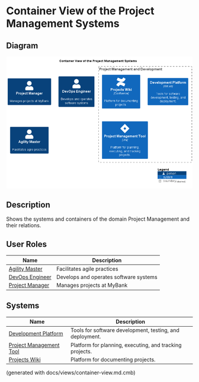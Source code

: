 # Container View of the Project Management Systems

## Diagram
![Container View of the Project Management Systems](../../mybank/project-management/container-view.png)

## Description
Shows the systems and containers of the domain Project Management and their relations.

## User Roles
| Name | Description |
|---|---|
| [Agility Master](../../mybank/project-management/agility-master.md) | Facilitates agile practices |
| [DevOps Engineer](../../mybank/project-management/devops-engineer.md) | Develops and operates software systems |
| [Project Manager](../../mybank/project-management/project-manager.md) | Manages projects at MyBank |
## Systems
| Name | Description |
|---|---|
| [Development Platform](../../mybank/project-management/gitlab.md) | Tools for software development, testing, and deployment. |
| [Project Management Tool](../../mybank/project-management/jira.md) | Platform for planning, executing, and tracking projects. |
| [Projects Wiki](../../mybank/project-management/confluence.md) | Platform for documenting projects. |


(generated with docs/views/container-view.md.cmb)
